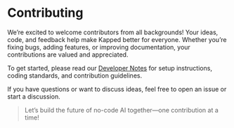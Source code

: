 # Contributing

We’re excited to welcome contributors from all backgrounds! Your ideas, code, and feedback help make Kapped better for everyone. Whether you’re fixing bugs, adding features, or improving documentation, your contributions are valued and appreciated.

To get started, please read our [Developer Notes](dev-notes.md) for setup instructions, coding standards, and contribution guidelines.

If you have questions or want to discuss ideas, feel free to open an issue or start a discussion.

> Let’s build the future of no-code AI together—one contribution at a time!
